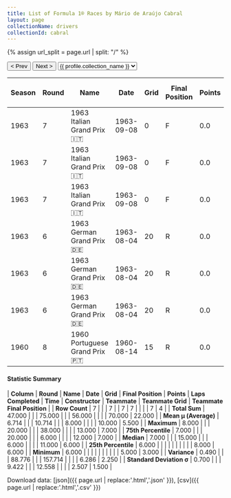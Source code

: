 ```yaml
---
title: List of Formula 1® Races by Mário de Araújo Cabral
layout: page
collectionName: drivers
collectionId: cabral
---
```


{% assign url_split = page.url | split: "/" %}
<div id="collection-navigation">
<button onclick="selector.options[selector.selectedIndex-1].value && (window.location = selector.options[selector.selectedIndex-1].value);">&lt; Prev</button>
<button onclick="selector.options[selector.selectedIndex+1].value && (window.location = selector.options[selector.selectedIndex+1].value);">Next &gt;</button>
<select id="selector" onchange="this.options[this.selectedIndex].value && (window.location = this.options[this.selectedIndex].value);">
  {% for collectionId in site.data[page.collectionName].refs %}
    {% if collectionId == page.collectionId %}
      {% assign selected = "selected" %}
    {% else %}
      {% assign selected = "" %}
    {% endif %}
    {% assign profile = site.data[page.collectionName][collectionId].profile %}
    <option value="/f1/{{ page.collectionName }}/{{ collectionId }}/{{ url_split[4] }}" {{ selected }}>{{ profile.collection_name }}</option>
  {% endfor %}
</select>
</div>

| Season | Round | Name | Date | Grid | Final Position | Points | Laps Completed | Time | Constructor | Teammate | Teammate Grid | Teammate Final Position |
|--|--|--|--|--|--|--|--|--|--|--|--|--|
| 1963 | 7 | 1963 Italian Grand Prix 🇮🇹 | 1963-09-08 | 0 | F | 0.0 | 0 |   | Cooper-Climax 🇬🇧 | [Bruce McLaren 🇳🇿](/f1/drivers/mclaren) | 8 | 3 |
| 1963 | 7 | 1963 Italian Grand Prix 🇮🇹 | 1963-09-08 | 0 | F | 0.0 | 0 |   | Cooper-Climax 🇬🇧 | [Tony Maggs 🇿🇦](/f1/drivers/maggs) | 13 | 6 |
| 1963 | 7 | 1963 Italian Grand Prix 🇮🇹 | 1963-09-08 | 0 | F | 0.0 | 0 |   | Cooper-Climax 🇬🇧 | [Jo Bonnier 🇸🇪](/f1/drivers/bonnier) | 11 | 7 |
| 1963 | 6 | 1963 German Grand Prix 🇩🇪 | 1963-08-04 | 20 | R | 0.0 | 6 |   | Cooper-Climax 🇬🇧 | [Jo Bonnier 🇸🇪](/f1/drivers/bonnier) | 12 | 6 |
| 1963 | 6 | 1963 German Grand Prix 🇩🇪 | 1963-08-04 | 20 | R | 0.0 | 6 |   | Cooper-Climax 🇬🇧 | [Tony Maggs 🇿🇦](/f1/drivers/maggs) | 10 | R |
| 1963 | 6 | 1963 German Grand Prix 🇩🇪 | 1963-08-04 | 20 | R | 0.0 | 6 |   | Cooper-Climax 🇬🇧 | [Bruce McLaren 🇳🇿](/f1/drivers/mclaren) | 5 | R |
| 1960 | 8 | 1960 Portuguese Grand Prix 🇵🇹 | 1960-08-14 | 15 | R | 0.0 | 38 |   | Cooper-Maserati 🇬🇧 | [Masten Gregory 🇺🇸](/f1/drivers/gregory) | 11 | R |

#### Statistic Summary

| **Column** | **Round** | **Name** | **Date** | **Grid** | **Final Position** | **Points** | **Laps Completed** | **Time** | **Constructor** | **Teammate** | **Teammate Grid** | **Teammate Final Position** |
| **Row Count** | 7 |  |  | 7 |  | 7 | 7 |  |  |  | 7 | 4 |
| **Total Sum** | 47.000 |  |  | 75.000 |  |  | 56.000 |  |  |  | 70.000 | 22.000 |
| **Mean μ (Average)** | 6.714 |  |  | 10.714 |  |  | 8.000 |  |  |  | 10.000 | 5.500 |
| **Maximum** | 8.000 |  |  | 20.000 |  |  | 38.000 |  |  |  | 13.000 | 7.000 |
| **75th Percentile** | 7.000 |  |  | 20.000 |  |  | 6.000 |  |  |  | 12.000 | 7.000 |
| **Median** | 7.000 |  |  | 15.000 |  |  | 6.000 |  |  |  | 11.000 | 6.000 |
| **25th Percentile** | 6.000 |  |  |  |  |  |  |  |  |  | 8.000 | 6.000 |
| **Minimum** | 6.000 |  |  |  |  |  |  |  |  |  | 5.000 | 3.000 |
| **Variance** | 0.490 |  |  | 88.776 |  |  | 157.714 |  |  |  | 6.286 | 2.250 |
| **Standard Deviation σ** | 0.700 |  |  | 9.422 |  |  | 12.558 |  |  |  | 2.507 | 1.500 |

Download data: [json]({{ page.url | replace:'.html','.json' }}), [csv]({{ page.url | replace:'.html','.csv' }})
